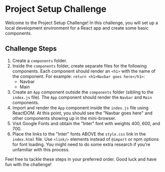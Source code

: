 # Project Setup Challenge

Welcome to the Project Setup Challenge! In this challenge, you will set up a local development environment for a React app and create some basic components.

## Challenge Steps

1. Create a `components` folder.
2. Inside the `components` folder, create separate files for the following components. Each component should render an `<h1>` with the name of the component. For example: `return <h1>Navbar goes here</h1>`:
    - Navbar
    - Main
3. Create an `App` component outside the `components` folder (sibling to the `index.js` file). The `App` component should render the `Navbar` and `Main` components.
4. Import and render the `App` component inside the `index.js` file using ReactDOM. At this point, you should see the "Navbar goes here" and other components showing up in the mini-browser.
5. Visit Google Fonts and obtain the "Inter" font with weights 400, 600, and 700.
6. Place the links to the "Inter" fonts ABOVE the `style.css` link in the `index.html` file. Use `<link/>` elements instead of `@import` or npm options for font loading. You might need to do some extra research if you're unfamiliar with this process.

Feel free to tackle these steps in your preferred order. Good luck and have fun with the challenge!
